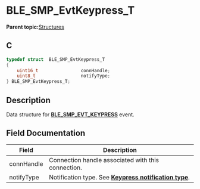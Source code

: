 # BLE\_SMP\_EvtKeypress\_T

**Parent topic:**[Structures](GUID-32B57AF4-FA13-419A-852F-73C4E0457A07.md)

## C

```c
typedef struct  BLE_SMP_EvtKeypress_T
{
    uint16_t                connHandle;
    uint8_t                 notifyType;
} BLE_SMP_EvtKeypress_T;
```

## Description

Data structure for **[BLE\_SMP\_EVT\_KEYPRESS](GUID-DA3C91C3-3ACA-4850-B469-FDF748DD2D87.md)** event.

## Field Documentation

|Field|Description|
|-----|-----------|
|connHandle|Connection handle associated with this connection.|
|notifyType|Notification type. See **[Keypress notification type](GUID-A3107AB3-7CF4-4B0E-9D44-1C68B02E9A01.md)**.|

